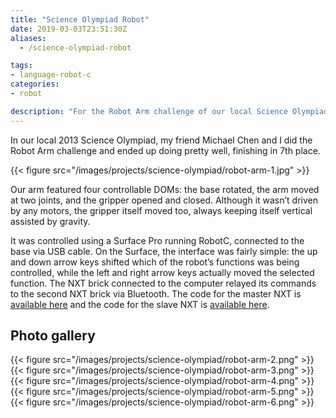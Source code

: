 ```yaml
---
title: "Science Olympiad Robot"
date: 2019-03-03T23:51:30Z
aliases:
  - /science-olympiad-robot

tags:
- language-robot-c
categories:
- robot

description: "For the Robot Arm challenge of our local Science Olympiad, my friend and I built an arm featuring four controllable DOMs."
---
```


In our local 2013 Science Olympiad, my friend Michael Chen and I did the Robot Arm challenge and ended up doing pretty well, finishing in 7th place.

{{< figure src="/images/projects/science-olympiad/robot-arm-1.jpg" >}}

Our arm featured four controllable DOMs: the base rotated, the arm moved at two joints, and the gripper opened and closed. Although it wasn’t driven by any motors, the gripper itself moved too, always keeping itself vertical assisted by gravity.

It was controlled using a Surface Pro running RobotC, connected to the base via USB cable. On the Surface, the interface was fairly simple: the up and down arrow keys shifted which of the robot’s functions was being controlled, while the left and right arrow keys actually moved the selected function. The NXT brick connected to the computer relayed its commands to the second NXT brick via Bluetooth. The code for the master NXT is [available here](http://sourceforge.net/projects/leonoverweel/files/SciOlyRobotArm13.c/download) and the code for the slave NXT is [available here](http://sourceforge.net/projects/leonoverweel/files/SciOlyRobotArm13Slave.c/download).

## Photo gallery

{{< figure src="/images/projects/science-olympiad/robot-arm-2.png" >}}
{{< figure src="/images/projects/science-olympiad/robot-arm-3.png" >}}
{{< figure src="/images/projects/science-olympiad/robot-arm-4.png" >}}
{{< figure src="/images/projects/science-olympiad/robot-arm-5.png" >}}
{{< figure src="/images/projects/science-olympiad/robot-arm-6.png" >}}
